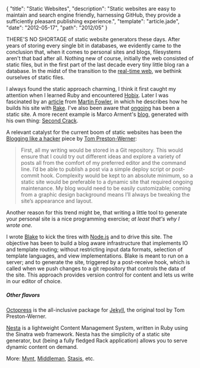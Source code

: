 {
  "title": "Static Websites",
  "description": "Static websites are easy to maintain and search engine friendly, harnessing GitHub, they provide a sufficiently pleasant publishing experience.",
  "template": "article.jade",
  "date": "2012-05-17",
  "path": "2012/05"
}

THERE'S NO SHORTAGE of static website generators these days. After years of storing every single bit in databases, we evidently came to the conclusion that, when it comes to personal sites and blogs, filesystems aren't that bad after all. Nothing new of course, initially the web consisted of static files, but in the first part of the last decade every tiny little blog ran a database. In the midst of the transition to the [real-time web](http://en.wikipedia.org/wiki/Real-time_web), we bethink ourselves of static files.

I always found the static approach charming, I think it first caught my attention when I learned Ruby and encountered [Hobix](http://hobix.github.com/hobix/). Later I was fascinated by an [article](http://www.martinfowler.com/articles/rake.html) from [Martin Fowler](http://www.martinfowler.com), in which he describes how he builds his site with [Rake](http://rake.rubyforge.org/). I've also been aware that [ongoing](http://www.tbray.org/ongoing/) has been a static site. A more recent example is Marco Arment's [blog](http://www.marco.org), generated with his own thing: [Second Crack](http://www.marco.org/secondcrack).

A relevant catalyst for the current boom of static websites has been the [Blogging like a hacker](http://tom.preston-werner.com/2008/11/17/blogging-like-a-hacker.html) piece by [Tom Preston-Werner](http://tom.preston-werner.com/):

> First, all my writing would be stored in a Git repository. This would ensure that I could try out different ideas and explore a variety of posts all from the comfort of my preferred editor and the command line. I’d be able to publish a post via a simple deploy script or post-commit hook. Complexity would be kept to an absolute minimum, so a static site would be preferable to a dynamic site that required ongoing maintenance. My blog would need to be easily customizable; coming from a graphic design background means I’ll always be tweaking the site’s appearance and layout.

Another reason for this trend might be, that writing a little tool to generate your personal site is a nice programming exercise; *at least that's why I wrote one.*

I wrote [Blake](http://michaelnisi.github.com/blake/) to kick the tires with [Node.js](http://nodejs.org/) and to drive this site. The objective has been to build a blog aware infrastructure that implements IO and template routing; without restricting input data formats, selection of template languages, and view implementations. Blake is meant to run on a server; and to generate the site, triggered by a post-receive hook, which is called when we push changes to a git repository that controls the data of the site. This approach provides version control for content and lets us write in our editor of choice.

##### Other flavors

[Octopress](http://octopress.org/) is the all-inclusive package for [Jekyll](http://jekyllrb.com/), the original tool by Tom Preston-Werner.

[Nesta](http://nestacms.com/) is a lightweight Content Management System, written in Ruby using the Sinatra web framework. Nesta has the simplicity of a static site generator, but (being a fully fledged Rack application) allows you to serve dynamic content on demand.

More: [Mynt](http://mynt.mirroredwhite.com/), [Middleman](http://awardwinningfjords.com/2009/10/22/middleman.html), [Stasis](http://stasis.me/), etc. 
